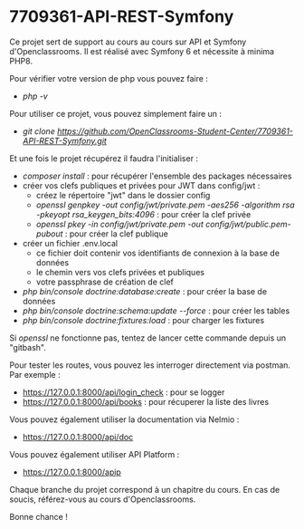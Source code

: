 # 7709361-API-REST-Symfony

Ce projet sert de support au cours au cours sur API et Symfony d'Openclassrooms. 
Il est réalisé avec Symfony 6 et nécessite à minima PHP8. 

Pour vérifier votre version de php vous pouvez faire :

  - _php -v_ 


Pour utiliser ce projet, vous pouvez simplement faire un :

  - _git clone https://github.com/OpenClassrooms-Student-Center/7709361-API-REST-Symfony.git_
  
Et une fois le projet récupérez il faudra l'initialiser : 

  - _composer install_ : pour récupérer l'ensemble des packages nécessaires
  - créer vos clefs publiques et privées pour JWT dans config/jwt :
    - créez le répertoire "jwt" dans le dossier config
    - _openssl genpkey -out config/jwt/private.pem -aes256 -algorithm rsa -pkeyopt rsa_keygen_bits:4096_ : pour créer la clef privée
    - _openssl pkey -in config/jwt/private.pem -out config/jwt/public.pem-pubout_ : pour créer la clef publique
  - créer un fichier .env.local 
    - ce fichier doit contenir vos identifiants de connexion à la base de données
    - le chemin vers vos clefs privées et publiques
    - votre passphrase de création de clef
  - _php bin/console doctrine:database:create_ : pour créer la base de données
  - _php bin/console doctrine:schema:update --force_ : pour créer les tables
  - _php bin/console doctrine:fixtures:load_ : pour charger les fixtures

Si _openssl_ ne fonctionne pas, tentez de lancer cette commande depuis un "gitbash". 

Pour tester les routes, vous pouvez les interroger directement via postman. Par exemple : 
  - https://127.0.0.1:8000/api/login_check : pour se logger
  - https://127.0.0.1:8000/api/books : pour récuperer la liste des livres

Vous pouvez également utiliser la documentation via Nelmio : 
  - https://127.0.0.1:8000/api/doc
 
Vous pouvez également utiliser API Platform :
  - https://127.0.0.1:8000/apip

Chaque branche du projet correspond à un chapitre du cours. 
En cas de soucis, référez-vous au cours d'Openclassrooms.

Bonne chance !
